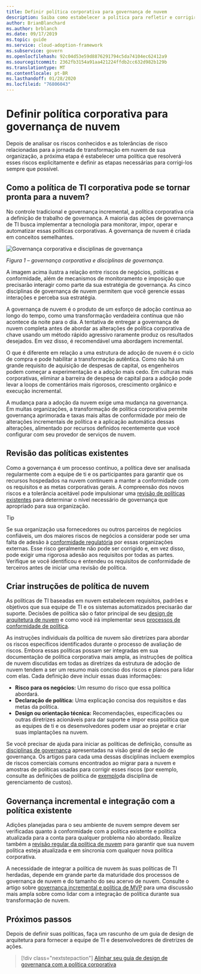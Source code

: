 ```yaml
---
title: Definir política corporativa para governança de nuvem
description: Saiba como estabelecer a política para refletir e corrigir riscos.
author: BrianBlanchard
ms.author: brblanch
ms.date: 09/17/2019
ms.topic: guide
ms.service: cloud-adoption-framework
ms.subservice: govern
ms.openlocfilehash: 92c04d53e59d8876291794c5da74104ec62412a9
ms.sourcegitcommit: 2362fb3154a91aa421224ffdb2cc632d982b129b
ms.translationtype: MT
ms.contentlocale: pt-BR
ms.lasthandoff: 01/28/2020
ms.locfileid: "76806043"
---
```

# <a name="define-corporate-policy-for-cloud-governance"></a>Definir política corporativa para governança de nuvem

Depois de analisar os riscos conhecidos e as tolerâncias de risco relacionadas para a jornada de transformação em nuvem de sua organização, a próxima etapa é estabelecer uma política que resolverá esses riscos explicitamente e definir as etapas necessárias para corrigi-los sempre que possível.

<!-- markdownlint-disable MD026 -->

## <a name="how-can-corporate-it-policy-become-cloud-ready"></a>Como a política de TI corporativa pode se tornar pronta para a nuvem?

No controle tradicional e governança incremental, a política corporativa cria a definição de trabalho de governança. A maioria das ações de governança de TI busca implementar a tecnologia para monitorar, impor, operar e automatizar essas políticas corporativas. A governança de nuvem é criada em conceitos semelhantes.

![Governança corporativa e disciplinas de governança](../../_images/operational-transformation-govern-highres.png)

*Figura 1 – governança corporativa e disciplinas de governança.*

A imagem acima ilustra a relação entre riscos de negócios, políticas e conformidade, além de mecanismos de monitoramento e imposição que precisarão interagir como parte da sua estratégia de governança. As cinco disciplinas de governança de nuvem permitem que você gerencie essas interações e perceba sua estratégia.

A governança de nuvem é o produto de um esforço de adoção contínua ao longo do tempo, como uma transformação verdadeira contínua que não acontece da noite para o dia. A tentativa de entregar a governança de nuvem completa antes de abordar as alterações de política corporativa de chave usando um método rápido agressivo raramente produz os resultados desejados. Em vez disso, é recomendável uma abordagem incremental.

O que é diferente em relação a uma estrutura de adoção de nuvem é o ciclo de compra e pode habilitar a transformação autêntica. Como não há um grande requisito de aquisição de despesas de capital, os engenheiros podem começar a experimentação e a adoção mais cedo. Em culturas mais corporativas, eliminar a barreira de despesa de capital para a adoção pode levar a loops de comentários mais rigorosos, crescimento orgânico e execução incremental.

A mudança para a adoção da nuvem exige uma mudança na governança. Em muitas organizações, a transformação de política corporativa permite governança aprimorada e taxas mais altas de conformidade por meio de alterações incrementais de política e a aplicação automática dessas alterações, alimentado por recursos definidos recentemente que você configurar com seu provedor de serviços de nuvem.

<!-- markdownlint-enable MD026 -->

## <a name="review-existing-policies"></a>Revisão das políticas existentes

Como a governança é um processo contínuo, a política deve ser analisada regularmente com a equipe de ti e os participantes para garantir que os recursos hospedados na nuvem continuem a manter a conformidade com os requisitos e as metas corporativas gerais. A compreensão dos novos riscos e a tolerância aceitável pode impulsionar uma [revisão de políticas existentes](./cloud-policy-review.md) para determinar o nível necessário de governança que apropriado para sua organização.

> [!TIP]
> Se sua organização usa fornecedores ou outros parceiros de negócios confiáveis, um dos maiores riscos de negócios a considerar pode ser uma falta de adesão à [conformidade regulatória](./regulatory-compliance.md) por essas organizações externas. Esse risco geralmente não pode ser corrigido e, em vez disso, pode exigir uma rigorosa adesão aos requisitos por todas as partes. Verifique se você identificou e entendeu os requisitos de conformidade de terceiros antes de iniciar uma revisão de política.

## <a name="create-cloud-policy-statements"></a>Criar instruções de política de nuvem

As políticas de TI baseadas em nuvem estabelecem requisitos, padrões e objetivos que sua equipe de TI e os sistemas automatizados precisarão dar suporte. Decisões de política são o fator principal de seu [design de arquitetura de nuvem](./governance-alignment.md) e como você irá implementar seus [processos de conformidade de política](./processes.md).

As instruções individuais da política de nuvem são diretrizes para abordar os riscos específicos identificados durante o processo de avaliação de riscos. Embora essas políticas possam ser integradas em sua documentação de política corporativa mais ampla, as instruções de política de nuvem discutidas em todas as diretrizes da estrutura de adoção de nuvem tendem a ser um resumo mais conciso dos riscos e planos para lidar com elas. Cada definição deve incluir essas duas informações:

- **Risco para os negócios:** Um resumo do risco que essa política abordará.
- **Declaração de política:** Uma explicação concisa dos requisitos e das metas da política.
- **Design ou orientação técnica:** Recomendações, especificações ou outras diretrizes acionáveis para dar suporte e impor essa política que as equipes de ti e os desenvolvedores podem usar ao projetar e criar suas implantações na nuvem.

Se você precisar de ajuda para iniciar as políticas de definição, consulte as [disciplinas de governança](../governance-disciplines.md) apresentadas na visão geral de seção de governança. Os artigos para cada uma dessas disciplinas incluem exemplos de riscos comerciais comuns encontrados ao migrar para a nuvem e amostras de políticas usadas para corrigir esses riscos (por exemplo, consulte as definições de política de [exemplo](../cost-management/policy-statements.md)da disciplina de gerenciamento de custos).

## <a name="incremental-governance-and-integrating-with-existing-policy"></a>Governança incremental e integração com a política existente

Adições planejadas para o seu ambiente de nuvem sempre devem ser verificadas quanto à conformidade com a política existente e política atualizada para a conta para qualquer problema não abordado. Realize também a [revisão regular da política de nuvem](./cloud-policy-review.md) para garantir que sua nuvem política esteja atualizada e em sincronia com qualquer nova política corporativa.

A necessidade de integrar a política de nuvem às suas políticas de TI herdadas, depende em grande parte da maturidade dos processos de governança de nuvem e do tamanho do seu acervo de nuvem. Consulte o artigo sobre [governança incremental e política de MVP](./index.md) para uma discussão mais ampla sobre como lidar com a integração de política durante sua transformação de nuvem.

## <a name="next-steps"></a>Próximos passos

Depois de definir suas políticas, faça um rascunho de um guia de design de arquitetura para fornecer a equipe de TI e desenvolvedores de diretrizes de ações.

> [!div class="nextstepaction"]
> [Alinhar seu guia de design de governança com a política corporativa](./governance-alignment.md)
